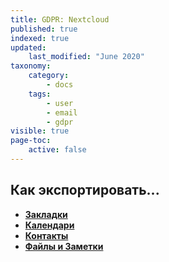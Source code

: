 ```yaml
---
title: GDPR: Nextcloud
published: true
indexed: true
updated:
    last_modified: "June 2020"
taxonomy:
    category:
        - docs
    tags:
        - user
        - email
        - gdpr
visible: true
page-toc:
    active: false
---
```

## Как экспортировать...

  - [**Закладки**](bookmarks)
  - [**Календари**](calendar)
  - [**Контакты**](contacts)
  - [**Файлы и Заметки**](files)
